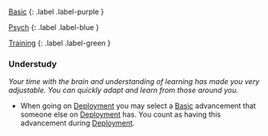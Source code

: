 
[Basic](Game/Advancement-List?Basic=true)
{: .label .label-purple }

[Psych](Game/Psych)
{: .label .label-blue }

[Training](Game/Advancement-List?Training=true)
{: .label .label-green }
### Understudy
*Your time with the brain and understanding of learning has made you very adjustable. You can quickly adapt and learn from those around you.*
* When going on [Deployment](Game/Deployment) you may select a [Basic](Game/Progress#Basic) advancement that someone else on [Deployment](Game/Deployment) has. You count as having this advancement during [Deployment](Game/Deployment).

